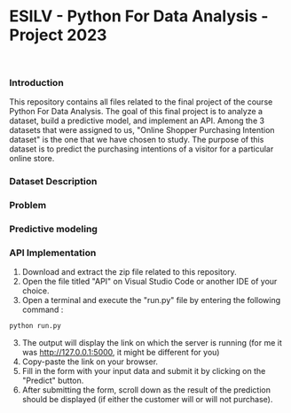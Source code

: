 # ESILV - Python For Data Analysis - Project 2023
<br>

### Introduction
This repository contains all files related to the final project of the course Python For Data Analysis. The goal of this final project is to analyze a dataset, build a predictive model, and implement an API. Among the 3 datasets that were assigned to us, "Online Shopper Purchasing Intention dataset" is the one that we have chosen to study. The purpose of this dataset is to predict the purchasing intentions of a visitor for a particular online store. 

### Dataset Description

### Problem

### Predictive modeling


### API Implementation
1. Download and extract the zip file related to this repository.
1. Open the file titled "API" on Visual Studio Code or another IDE of your choice.
2. Open a terminal and execute the "run.py" file by entering the following command :
```python
python run.py
```
3. The output will display the link on which the server is running (for me it was http://127.0.0.1:5000, it might be different for you)
4. Copy-paste the link on your browser.
5. Fill in the form with your input data and submit it by clicking on the "Predict" button.
6. After submitting the form, scroll down as the result of the prediction should be displayed (if either the customer will or will not purchase).








